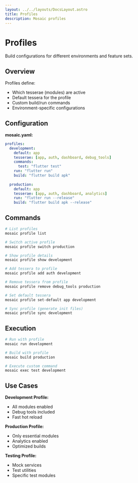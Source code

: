 ```yaml
---
layout: ../../layouts/DocsLayout.astro
title: Profiles
description: Mosaic profiles
---
```

# Profiles

Build configurations for different environments and feature sets.

## Overview

Profiles define:
- Which tesserae (modules) are active
- Default tessera for the profile
- Custom build/run commands
- Environment-specific configurations

## Configuration

**mosaic.yaml:**
```yaml
profiles:
  development:
    default: app
    tesserae: [app, auth, dashboard, debug_tools]
    commands:
      test: "flutter test"
    run: "flutter run"
    build: "flutter build apk"
    
  production:
    default: app
    tesserae: [app, auth, dashboard, analytics]
    run: "flutter run --release"
    build: "flutter build apk --release"
```

## Commands

```bash
# List profiles
mosaic profile list

# Switch active profile
mosaic profile switch production

# Show profile details
mosaic profile show development

# Add tessera to profile
mosaic profile add auth development

# Remove tessera from profile
mosaic profile remove debug_tools production

# Set default tessera
mosaic profile set-default app development

# Sync profile (generate init files)
mosaic profile sync development
```

## Execution

```bash
# Run with profile
mosaic run development

# Build with profile
mosaic build production

# Execute custom command
mosaic exec test development
```

## Use Cases

**Development Profile:**
- All modules enabled
- Debug tools included
- Fast hot reload

**Production Profile:**
- Only essential modules
- Analytics enabled
- Optimized builds

**Testing Profile:**
- Mock services
- Test utilities
- Specific test modules
```
